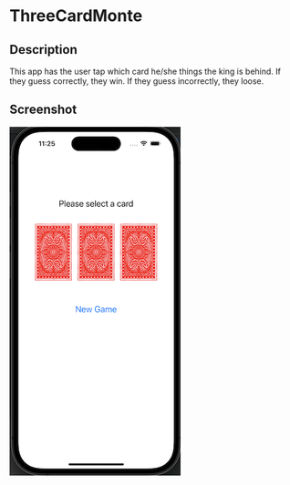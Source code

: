 # ThreeCardMonte

## Description
This app has the user tap which card he/she things the king is behind. If they guess correctly, they win. If they guess incorrectly, they loose.

## Screenshot

![home screen](Assets/homescreen.png)
